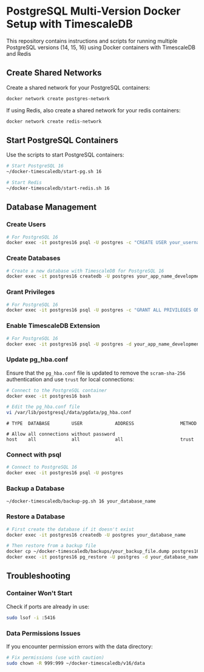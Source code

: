 # PostgreSQL Multi-Version Docker Setup with TimescaleDB

This repository contains instructions and scripts for running multiple PostgreSQL versions (14, 15, 16) using Docker containers with TimescaleDB and Redis

## Create Shared Networks

Create a shared network for your PostgreSQL containers:

```bash
docker network create postgres-network
```

If using Redis, also create a shared network for your redis containers:

```bash
docker network create redis-network
```

## Start PostgreSQL Containers

Use the scripts to start PostgreSQL containers:

```bash
# Start PostgreSQL 16
~/docker-timescaledb/start-pg.sh 16
```

```bash
# Start Redis
~/docker-timescaledb/start-redis.sh 16
```

## Database Management

### Create Users

```bash
# For PostgreSQL 16
docker exec -it postgres16 psql -U postgres -c "CREATE USER your_username WITH PASSWORD 'your_password';"
```

### Create Databases

```bash
# Create a new database with TimescaleDB for PostgreSQL 16
docker exec -it postgres16 createdb -U postgres your_app_name_development
```

### Grant Privileges

```bash
# For PostgreSQL 16
docker exec -it postgres16 psql -U postgres -c "GRANT ALL PRIVILEGES ON DATABASE your_app_name_development TO your_username;"
```

### Enable TimescaleDB Extension

```bash
# For PostgreSQL 16
docker exec -it postgres16 psql -U postgres -d your_app_name_development -c "CREATE EXTENSION IF NOT EXISTS timescaledb;"
```

### Update pg_hba.conf

Ensure that the `pg_hba.conf` file is updated to remove the `scram-sha-256` authentication and use `trust` for local connections:

```bash
# Connect to the PostgreSQL container
docker exec -it postgres16 bash

# Edit the pg_hba.conf file
vi /var/lib/postgresql/data/pgdata/pg_hba.conf
```

```plaintext
# TYPE  DATABASE        USER            ADDRESS                 METHOD       

# Allow all connections without password
host    all             all             all                     trust
```

### Connect with psql

```bash
# Connect to PostgreSQL 16
docker exec -it postgres16 psql -U postgres
```

### Backup a Database

```bash
~/docker-timescaledb/backup-pg.sh 16 your_database_name
```

### Restore a Database

```bash
# First create the database if it doesn't exist
docker exec -it postgres16 createdb -U postgres your_database_name

# Then restore from a backup file
docker cp ~/docker-timescaledb/backups/your_backup_file.dump postgres16:/tmp/
docker exec -it postgres16 pg_restore -U postgres -d your_database_name /tmp/your_backup_file.dump
```

## Troubleshooting

### Container Won't Start

Check if ports are already in use:

```bash
sudo lsof -i :5416
```

### Data Permissions Issues

If you encounter permission errors with the data directory:

```bash
# Fix permissions (use with caution)
sudo chown -R 999:999 ~/docker-timescaledb/v16/data
```
